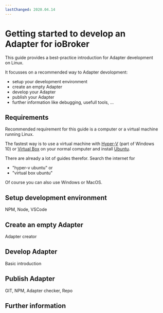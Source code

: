 ```yaml
---
lastChanged: 2020.04.14
---
```

# Getting started to develop an Adapter for ioBroker

This guide provides a best-practice introduction for Adapter development on Linux.

It focusses on a recommended way to Adapter devolopment:

* setup your development environment
* create an empty Adapter
* develop your Adapter
* publish your Adapter
* further information like debugging, usefull tools, ...

## Requirements

Recommended requirement for this guide is a computer or a virtual machine running Linux.

The fastest way is to use a virtual machine with [Hyper-V](https://docs.microsoft.com/en-us/virtualization/hyper-v-on-windows/about/) (part of Windows 10) or [Virtual Box](https://www.virtualbox.org/) on your normal computer and install [Ubuntu](https://ubuntu.com/download/desktop).

There are already a lot of guides therefor. Search the internet for

* "hyper-v ubuntu" or
* "virtual box ubuntu"

Of course you can also use Windows or MacOS.

## Setup development environment

NPM, Node, VSCode

## Create an empty Adapter

Adapter creator

## Develop Adapter

Basic introduction

## Publish Adapter

GIT, NPM, Adapter checker, Repo

## Further information

